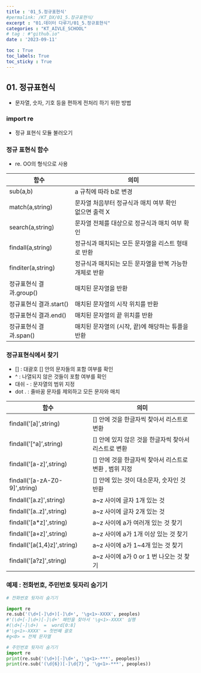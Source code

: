 ```yaml
---
title : '01_5.정규표현식' 
#permalink: /KT_DX/01_5.정규표현식/
excerpt : "01.데이터 다루기/01_5.정규표현식"
categories : "KT_AIVLE_SCHOOL"
# tag : #"github.io"
date : '2023-09-11'

toc : True
toc_labels: True
toc_sticky : True
---
```


## 01. 정규표현식

- 문자열, 숫자, 기호 등을 편하게 전처리 하기 위한 방법

### import re

- 정규 표현식 모듈 불러오기


### 정규 표현식 함수

- re. OO의 형식으로 사용

| 함수  | 의미 |
| --- | --- |
| sub(a,b) | a 규칙에 따라 b로 변경 |
| match(a,string) | 문자열 처음부터 정규식과 매치 여부 확인 <br> 없으면 출력 X |
| search(a,string) | 문자열 전체를 대상으로 정규식과 매치 여부 확인 |
| findall(a,string) | 정규식과 매치되는 모든 문자열을 리스트 형태로 반환 |
| finditer(a,string) | 정규식과 매치되는 모든 문자열을 반복 가능한 개체로 반환 |
| 정규표현식 결과.group() | 매치된 문자열을 반환 |
| 정규표현식 결과.start() | 매치된 문자열의 시작 위치를 반환 |
| 정규표현식 결과.end() | 매치된 문자열의 끝 위치를 반환 |
| 정규표현식 결과.span() | 매치된 문자열의 (시작, 끝)에 해당하는 튜플을 반환 |

<p></p>

### 정규표현식에서 찾기 

- [] : 대괄호 [] 안의 문자들의 포함 여부를 확인
- ^ : 나열되지 않은 것들이 포함 여부를 확인
- 대쉬 - : 문자열의 범위 지정
- dot . : 줄바꿈 문자를 제외하고 모든 문자와 매치

<p></p>

| 함수  | 의미 |
| --- | --- |
| findall(’[a]’,string) | [] 안에 것을 한글자씩 찾아서 리스트로 변환  |
| findall(’[^a]’,string) | [] 안에 있지 않은 것을 한글자씩 찾아서 리스트로 변환  |
| findall(’[a-z]’,string) | [] 안에 것을 한글자씩 찾아서 리스트로 변환 , 범위 지정 |
| findall(’[a-zA-Z0-9]',string) | [] 안에 있는 것이 대소문자, 숫자인 것 반환 |
| findall(’[a.z]',string) | a~z 사이에 글자 1개 있는 것 |
| findall(’[a..z]',string) | a~z 사이에 글자 2개 있는 것 |
| findall(’[a*z]',string) | a~z 사이에 a가 여러개 있는 것 찾기 |
| findall(’[a+z]',string) | a~z 사이에 a가 1개 이상 있는 것 찾기 |
| findall(’[a{1,4}z]',string) | a~z 사이에 a가 1~4개 있는 것 찾기 |
| findall(’[a?z]',string) | a~z 사이에 a가 0 or 1 번 나오는 것 찾기 |

<p></p>

### 예제 : 전화번호, 주민번호 뒷자리 숨기기

```python 
# 전화번호 뒷자리 숨기기

import re
re.sub('(\d+[-]\d+)[-]\d+', '\g<1>-XXXX', peoples)
#'(\d+[-]\d+)[-]\d+' 패턴을 찾아서 '\g<1>-XXXX' 실행
#(\d+[-]\d+)  =  word[0:8]
#'\g<1>-XXXX' = 첫번째 괄호
#g<0> = 전체 문자열

# 주민번호 뒷자리 숨기기
import re
print(re.sub('(\d+)[-]\d+', '\g<1>-***', peoples))
print(re.sub('(\d{6})[-]\d{7}', '\g<1>-***', peoples))

```